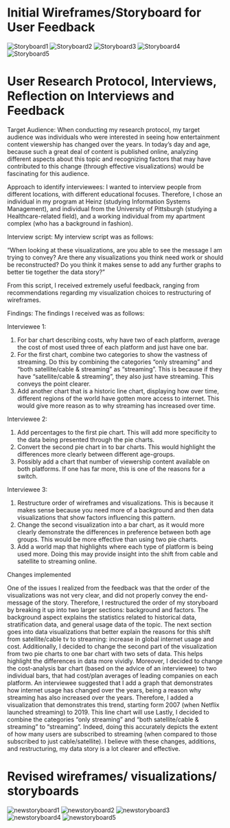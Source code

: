 # Initial Wireframes/Storyboard for User Feedback

![Storyboard1](Storyboard1.png)
![Storyboard2](Storyboard2.png)
![Storyboard3](Storyboard3.png)
![Storyboard4](Storyboard4.png)
![Storyboard5](Storyboard5.png)


# User Research Protocol, Interviews, Reflection on Interviews and Feedback

Target Audience: 
When conducting my research protocol, my target audience was individuals who were interested in seeing how entertainment content viewership has changed over the years. In today’s day and age, because such a great deal of content is published online, analyzing different aspects about this topic and recognizing factors that may have contributed to this change (through effective visualizations) would be fascinating for this audience. 

Approach to identify interviewees:
I wanted to interview people from different locations, with different educational focuses. Therefore, I chose an individual in my program at Heinz (studying Information Systems Management), and individual from the University of Pittsburgh (studying a Healthcare-related field), and a working individual from my apartment complex (who has a background in fashion). 

Interview script:
My interview script was as follows:

“When looking at these visualizations, are you able to see the message I am trying to convey? Are there any visualizations you think need work or should be reconstructed? Do you think it makes sense to add any further graphs to better tie together the data story?” 

From this script, I received extremely useful feedback, ranging from recommendations regarding my visualization choices to restructuring of wireframes.

Findings:
The findings I received was as follows: 

Interviewee 1:

1. For bar chart describing costs, why have two of each platform, average the cost of most used three of each platform and just have one bar.
2. For the first chart, combine two categories to show the vastness of streaming. Do this by combining the categories “only streaming” and “both satellite/cable & streaming” as “streaming”. This is because if they have “satellite/cable & streaming”, they also just have streaming. This conveys the point clearer.
3. Add another chart that is a historic line chart, displaying how over time, different regions of the world have gotten more access to internet. This would give more reason as to why streaming has increased over time. 

Interviewee 2:
1. Add percentages to the first pie chart. This will add more specificity to the data being presented through the pie charts.
2. Convert the second pie chart in to bar charts. This would highlight the differences more clearly between different age-groups.
3. Possibly add a chart that number of viewership content available on both platforms. If one has far more, this is one of the reasons for a switch.

Interviewee 3:

1. Restructure order of wireframes and visualizations. This is because it makes sense because you need more of a background and then data visualizations that show factors influencing this pattern.
2. Change the second visualization into a bar chart, as it would more clearly demonstrate the differences in preference between both age groups. This would be more effective than using two pie charts.
3. Add a world map that highlights where each type of platform is being used more. Doing this may provide insight into the shift from cable and satellite to streaming online. 

Changes implemented

One of the issues I realized from the feedback was that the order of the visualizations was not very clear, and did not properly convey the end-message of the story. Therefore, I restructured the order of my storyboard by breaking it up into two larger sections: background and factors. The background aspect explains the statistics related to historical data, stratification data, and general usage data of the topic. The next section goes into data visualizations that better explain the reasons for this shift from satellite/cable tv to streaming: increase in global internet usage and cost. Additionally, I decided to change the second part of the visualization from two pie charts to one bar chart with two sets of data. This helps highlight the differences in data more vividly. Moreover, I decided to change the cost-analysis bar chart (based on the advice of an interviewee) to two individual bars, that had cost/plan averages of leading companies on each platform. An interviewee suggested that I add a graph that demonstrates how internet usage has changed over the years, being a reason why streaming has also increased over the years. Therefore, I added a visualization that demonstrates this trend, starting form 2007 (when Netflix launched streaming) to 2019. This line chart will use  Lastly, I decided to combine the categories “only streaming” and “both satellite/cable & streaming” to “streaming”. Indeed, doing this accurately depicts the extent of how many users are subscribed to streaming (when compared to those subscribed to just cable/satellite). I believe with these changes, additions, and restructuring, my data story is a lot clearer and effective.

# Revised wireframes/ visualizations/ storyboards
![newstoryboard1](newstoryboard1.png)
![newstoryboard2](newstoryboard2.png)
![newstoryboard3](newstoryboard3.png)
![newstoryboard4](newstoryboard4.png)
![newstoryboard5](newstoryboard5.png)




